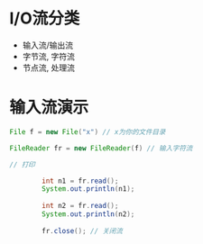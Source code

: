# I/O流分类

* 输入流/输出流
* 字节流, 字符流
* 节点流, 处理流

# 输入流演示

```Java
File f = new File("x") // x为你的文件目录

FileReader fr = new FileReader(f) // 输入字符流

// 打印

		int n1 = fr.read();
		System.out.println(n1);
		
		int n2 = fr.read();
		System.out.println(n2);
		
		fr.close(); // 关闭流

```
